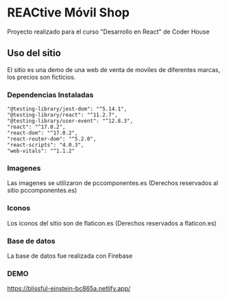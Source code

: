 # REACtive Móvil Shop

Proyecto realizado para el curso "Desarrollo en React" de Coder House

## Uso del sitio

El sitio es una demo de una web de venta de moviles de diferentes marcas, los precios son ficticios.

### Dependencias Instaladas

    "@testing-library/jest-dom": "^5.14.1",
    "@testing-library/react": "^11.2.7",
    "@testing-library/user-event": "^12.8.3",
    "react": "^17.0.2",
    "react-dom": "^17.0.2",
    "react-router-dom": "^5.2.0",
    "react-scripts": "4.0.3",
    "web-vitals": "^1.1.2"

### Imagenes

Las imagenes se utilizaron de pccomponentes.es (Derechos reservados al sitio pccomponentes.es)

### Iconos

Los iconos del sitio son de flaticon.es (Derechos reservados a flaticon.es)

### Base de datos

La base de datos fue realizada con Firebase

### DEMO

https://blissful-einstein-bc865a.netlify.app/
